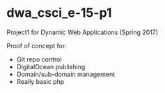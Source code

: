 # dwa_csci_e-15-p1
Project1 for Dynamic Web Applications (Spring 2017)

Proof of concept for:
* Git repo control
* DigitalOcean publishing
* Domain/sub-domain management
* Really basic php

